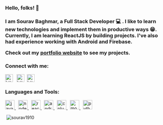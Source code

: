 <h3>Hello, folks! 👋<h3>


I am Sourav Baghmar, a Full Stack Developer 💻 . I like to learn new technologies and implement them in productive ways 😁. Currently, I am learning ReactJS by building projects.  I've also had experience working with Android and Firebase.

Check out my [portfolio website](https://souravbaghmar.live/) to see my projects.


  
<p align="left"> 
<h3 align="left">Connect with me:</h3>  

<a href="https://www.linkedin.com/in/sourav-baghmar-988a01184/" target="_blank"><img align="center" src="https://www.flaticon.com/svg/static/icons/svg/174/174857.svg" alt="https://www.linkedin.com/in/sourav-baghmar-988a01184/" height="25" width="25" /></a> &nbsp;
<a href="https://auth.geeksforgeeks.org/user/souravbaghmar/profile" target="_blank"><img align="center" src="https://cdn.jsdelivr.net/npm/simple-icons@3.0.1/icons/geeksforgeeks.svg" alt="https://auth.geeksforgeeks.org/user/souravbaghmar/profile" height="25" width="25" /></a>&nbsp;
<a href="https://leetcode.com/user9350y/" target="_blank"><img align="center" src="https://assets.leetcode.com/static_assets/public/webpack_bundles/images/logo.c36eaf5e6.svg" alt="https://leetcode.com/user9350y/" height="25" width="25" /></a>
</p>


<h3 align="left">Languages and Tools:</h3>
<p align="left"> 
<a href="https://developer.mozilla.org/en-US/docs/Web/JavaScript" target="_blank"> <img src="https://cdn.jsdelivr.net/npm/programming-languages-logos@0.0.3/src/javascript/javascript.svg" alt="javascript" width="30" height="30"/> </a> &nbsp;
<a href="https://nodejs.org" target="_blank"> <img src="https://brandeps.com/logo-download/N/Node-JS-logo-vector-01.svg" alt="nodejs" width="30" height="30"/> </a> &nbsp;
<a href="https://reactjs.org/" target="_blank"> <img src="https://www.vectorlogo.zone/logos/reactjs/reactjs-icon.svg" alt="react" width="30" height="30"/> </a> &nbsp;
<a href="https://developer.android.com" target="_blank"> 
<img src="https://cdn.worldvectorlogo.com/logos/android.svg" alt="android" width="30" height="30"/> 
</a> &nbsp;
<a href="https://www.w3schools.com/cpp/" target="_blank"> <img src="https://cdn.jsdelivr.net/npm/programming-languages-logos@0.0.3/src/cpp/cpp.svg" alt="cplusplus" width="30" height="30"/> </a> &nbsp;
<a href="https://www.mongodb.com/" target="_blank"> <img src="https://www.vectorlogo.zone/logos/mongodb/mongodb-icon.svg" alt="mongodb" width="30" height="30"/> </a> &nbsp;
<a href="https://www.python.org" target="_blank"> <img src="https://cdn.jsdelivr.net/npm/programming-languages-logos@0.0.3/src/python/python.svg" alt="python" width="30" height="30"/> </a>
 </p>
 
<p>&nbsp;<img align="center" src="https://github-readme-stats.vercel.app/api?username=sourav1910&show_icons=true&theme=dark" alt="sourav1910" /></p>

